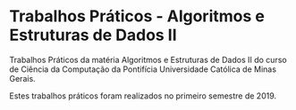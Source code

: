 # Trabalhos Práticos - Algoritmos e Estruturas de Dados II
Trabalhos Práticos da matéria Algoritmos e Estruturas de Dados II do curso de Ciência da Computação da Pontifícia Universidade Católica de Minas Gerais.

Estes trabalhos práticos foram realizados no primeiro semestre de 2019.
